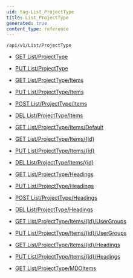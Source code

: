 ```yaml
---
uid: tag-List_ProjectType
title: List_ProjectType
generated: true
content_type: reference
---
```


```http
/api/v1/List/ProjectType
```




* [GET List/ProjectType](v1ProjectTypeList_GetListDefinition.md)

* [PUT List/ProjectType](v1ProjectTypeList_SetListDefinition.md)

* [GET List/ProjectType/Items](v1ProjectTypeList_GetAll.md)

* [PUT List/ProjectType/Items](v1ProjectTypeList_PutAllProjectType.md)

* [POST List/ProjectType/Items](v1ProjectTypeList_PostProjectType.md)

* [DEL List/ProjectType/Items](v1ProjectTypeList_DeleteAllProjectType.md)

* [GET List/ProjectType/Items/Default](v1ProjectTypeList_CreateDefaultProjectType.md)

* [GET List/ProjectType/Items/{id}](v1ProjectTypeList_GetProjectType.md)

* [PUT List/ProjectType/Items/{id}](v1ProjectTypeList_PutProjectType.md)

* [DEL List/ProjectType/Items/{id}](v1ProjectTypeList_DeleteProjectType.md)

* [GET List/ProjectType/Headings](v1ProjectTypeList_GetProjectTypeHeadings.md)

* [PUT List/ProjectType/Headings](v1ProjectTypeList_PutProjectTypeHeadings.md)

* [POST List/ProjectType/Headings](v1ProjectTypeList_PostProjectTypeHeading.md)

* [DEL List/ProjectType/Headings](v1ProjectTypeList_DeleteProjectTypeHeadings.md)

* [GET List/ProjectType/Items/{id}/UserGroups](v1ProjectTypeList_GetProjectTypeUserGroupsForListItem.md)

* [PUT List/ProjectType/Items/{id}/UserGroups](v1ProjectTypeList_PutProjectTypeUserGroupsForListItem.md)

* [GET List/ProjectType/Items/{id}/Headings](v1ProjectTypeList_GetProjectTypeHeadingsForListItem.md)

* [PUT List/ProjectType/Items/{id}/Headings](v1ProjectTypeList_PutProjectTypeHeadingsForListItem.md)

* [GET List/ProjectType/MDOItems](v1ProjectTypeList_GetMDOList.md)